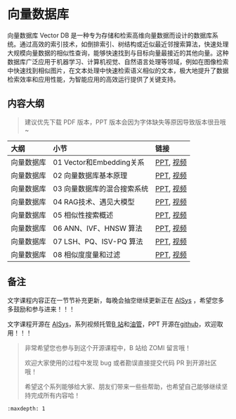 <!--Copyright © ZOMI 适用于[License](https://github.com/chenzomi12/AIInfra)版权许可-->

# 向量数据库

向量数据库 Vector DB 是一种专为存储和检索高维向量数据而设计的数据库系统。通过高效的索引技术，如倒排索引、树结构或近似最近邻搜索算法，快速处理大规模向量数据的相似性查询，能够快速找到与目标向量最接近的其他向量。这种数据库广泛应用于机器学习、计算机视觉、自然语言处理等领域，例如在图像检索中快速找到相似图片，在文本处理中快速检索语义相似的文本，极大地提升了数据检索效率和应用性能，为智能应用的高效运行提供了关键支持。

## 内容大纲

> 建议优先下载 PDF 版本，PPT 版本会因为字体缺失等原因导致版本很丑哦~

| 大纲 | 小节 | 链接 |
|:--- |:---- |:-------------------- |
| 向量数据库 | 01 Vector和Embedding关系  | [PPT](./01Intrudction.pdf), [视频](https://www.bilibili.com/video/BV1JF4m177Wd) |
| 向量数据库 | 02 向量数据库基本原理 | [PPT](./02VectorDB.pdf), [视频](https://www.bilibili.com/video/BV1mv421C7uW) |
| 向量数据库 | 03 向量数据库的混合搜索系统 | [PPT](./03Foundation.pdf), [视频](https://www.bilibili.com/video/BV1pj421X7TH) |
| 向量数据库 | 04 RAG技术、遇见大模型 | [PPT](./04SimilarSearchI.pdf), [视频](https://www.bilibili.com/video/BV1yu4m1P7UA) |
| 向量数据库 | 05 相似性搜索概述 | [PPT](./05SimilarSearchII.pdf), [视频](https://www.bilibili.com/video/BV1UH4y1h79F) |
| 向量数据库 | 06 ANN、IVF、HNSW 算法 | [PPT](./06SimilarMeasure.pdf), [视频](https://www.bilibili.com/video/BV1ap421d7Hf) |
| 向量数据库 | 07 LSH、PQ、ISV-PQ 算法 | [PPT](./06SimilarMeasure.pdf), [视频](https://www.bilibili.com/video/BV1c6421g7Xr) |
| 向量数据库 | 08 相似度度量和过滤 | [PPT](./07Architecture.pdf), [视频](https://www.bilibili.com/video/BV1pH4y1j7XD) |

## 备注

文字课程内容正在一节节补充更新，每晚会抽空继续更新正在 [AISys](https://chenzomi12.github.io/) ，希望您多多鼓励和参与进来！！！

文字课程开源在 [AISys](https://chenzomi12.github.io/)，系列视频托管[B 站](https://space.bilibili.com/517221395)和[油管](https://www.youtube.com/@ZOMI666/playlists)，PPT 开源在[github](https://github.com/chenzomi12/AIInfra)，欢迎取用！！！

> 非常希望您也参与到这个开源课程中，B 站给 ZOMI 留言哦！
> 
> 欢迎大家使用的过程中发现 bug 或者勘误直接提交代码 PR 到开源社区哦！
> 
> 希望这个系列能够给大家、朋友们带来一些些帮助，也希望自己能够继续坚持完成所有内容哈！

```{toctree}
:maxdepth: 1

```